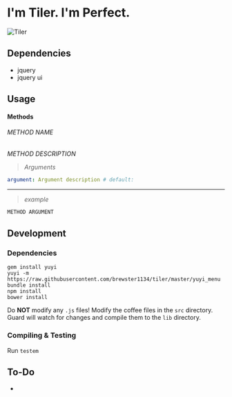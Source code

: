 # I'm Tiler.  I'm Perfect.
![Tiler](http://i.imgur.com/Kt5fVtz.gif)

## Dependencies
* jquery
* jquery ui

## Usage

#### Methods

###### METHOD NAME
_METHOD DESCRIPTION_
> _Arguments_
```yaml
argument: Argument description # default:
```

---
> _example_
```coffee
METHOD ARGUMENT
```

## Development

### Dependencies

```shell
gem install yuyi
yuyi -m https://raw.githubusercontent.com/brewster1134/tiler/master/yuyi_menu
bundle install
npm install
bower install
```

Do **NOT** modify any `.js` files!  Modify the coffee files in the `src` directory.  Guard will watch for changes and compile them to the `lib` directory.

### Compiling & Testing
Run `testem`

## To-Do
*
